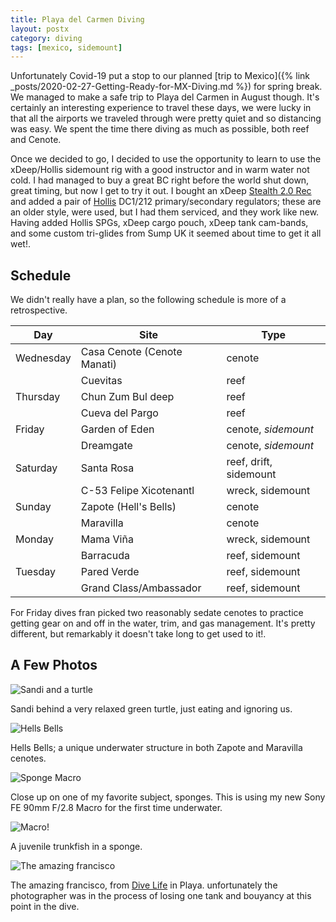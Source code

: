 ```yaml
---
title: Playa del Carmen Diving
layout: postx
category: diving
tags: [mexico, sidemount]
---
```


Unfortunately Covid-19 put a stop to our planned [trip to Mexico]({% link _posts/2020-02-27-Getting-Ready-for-MX-Diving.md %})
for spring break. We managed to make a safe trip to Playa del Carmen in August though. It's certainly 
an interesting experience to travel these days, we were lucky in that all the airports we traveled 
through were pretty quiet and so distancing was easy. We spent the time there diving as much as possible, 
both reef and Cenote.

Once we decided to go, I decided to use the opportunity to learn to use the xDeep/Hollis sidemount rig
with a good instructor and in warm water not cold. I had managed to buy a great BC right before the 
world shut down, great timing, but now I get to try it out. I bought an xDeep 
[Stealth 2.0 Rec](https://www.xdeep.eu/sidemount-bc-wing-stealth-tec-pr-106.html) and added a pair of
[Hollis](https://www.hollis.com/product-category/regulators/) DC1/212 primary/secondary regulators; 
these are an older style, were used, but I had them serviced, and they work like new. Having added Hollis 
SPGs, xDeep cargo pouch, xDeep tank cam-bands, and some custom tri-glides from Sump UK it seemed
about time to get it all wet!.
 
## Schedule

We didn't really have a plan, so the following schedule is more of a retrospective.

| Day       | Site                        | Type                   |
|-----------|-----------------------------|------------------------|
| Wednesday | Casa Cenote (Cenote Manati) | cenote                 |
|           | Cuevitas                    | reef                   |
| Thursday  | Chun Zum Bul deep           | reef                   |
|           | Cueva del Pargo             | reef                   |
| Friday    | Garden of Eden              | cenote, _sidemount_    |
|           | Dreamgate                   | cenote, _sidemount_    |
| Saturday  | Santa Rosa                  | reef, drift, sidemount |
|           | C-53 Felipe Xicotenantl     | wreck, sidemount       |
| Sunday    | Zapote (Hell's Bells)       | cenote                 |
|           | Maravilla                   | cenote                 |
| Monday    | Mama Viña                   | wreck, sidemount       |
|           | Barracuda                   | reef, sidemount        |
| Tuesday   | Pared Verde                 | reef, sidemount        |
|           | Grand Class/Ambassador      | reef, sidemount        |

For Friday dives fran picked two reasonably sedate cenotes to practice getting gear on and off in the 
water, trim, and gas management. It's pretty different, but remarkably it doesn't take long to get
used to it!.

## A Few Photos

![Sandi and a turtle](/assets/img/diving/playa-20200806-01596.png)

Sandi behind a very relaxed green turtle, just eating and ignoring us.

![Hells Bells](/assets/img/diving/playa-20200809-01889.png)

Hells Bells; a unique underwater structure in both Zapote and Maravilla cenotes.

![Sponge Macro](/assets/img/diving/playa-20200810-02239.png)

Close up on one of my favorite subject, sponges. This is using my new Sony FE 90mm F/2.8 Macro for the 
first time underwater.

![Macro!](/assets/img/diving/playa-20200810-02305.png)

A juvenile trunkfish in a sponge.

![The amazing francisco](/assets/img/diving/playa-20200808-01819.png)

The amazing francisco, from [Dive Life](http://divelife.mx/en/start/) in Playa. unfortunately the 
photographer was in the process of losing one tank and bouyancy at this point in the dive.
